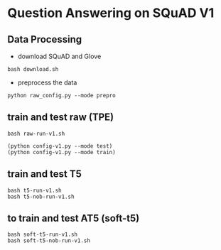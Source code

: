 # Question Answering on SQuAD V1 

## Data Processing

- download SQuAD and Glove

```
bash download.sh
```

- preprocess the data

```
python raw_config.py --mode prepro
```

## train and test raw (TPE)

```
bash raw-run-v1.sh  

(python config-v1.py --mode test)
(python config-v1.py --mode train)
```

## train and test T5

```
bash t5-run-v1.sh
bash t5-nob-run-v1.sh
```

## to train and test AT5 (soft-t5)
```
bash soft-t5-run-v1.sh
bash soft-t5-nob-run-v1.sh
```
